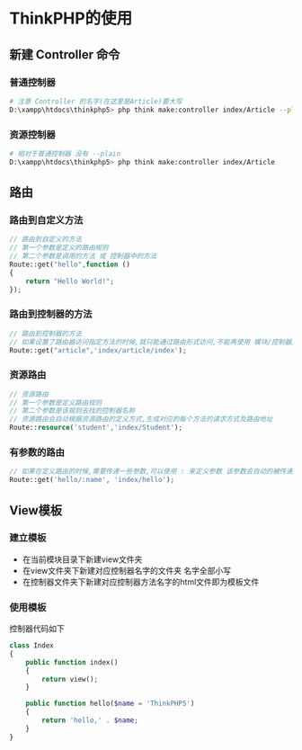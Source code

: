 # ThinkPHP的使用

## 新建 Controller 命令

### 普通控制器

```sh
# 注意 Controller 的名字(在这里是Article)要大写
D:\xampp\htdocs\thinkphp5> php think make:controller index/Article --plain
```

### 资源控制器

```sh
# 相对于普通控制器 没有 --plain
D:\xampp\htdocs\thinkphp5> php think make:controller index/Article
```

## 路由

### 路由到自定义方法

```php
// 路由到自定义的方法
// 第一个参数是定义的路由规则
// 第二个参数是调用的方法 或 控制器中的方法
Route::get("hello",function ()
{
    return "Hello World!";
});
```

### 路由到控制器的方法

```php
// 路由到控制器的方法
// 如果设置了路由器访问指定方法的时候,就只能通过路由形式访问,不能再使用 模块/控制器/方法名 的方式来访问
Route::get("article",'index/article/index');
```

### 资源路由

```php
// 资源路由
// 第一个参数是定义路由规则
// 第二个参数是该规则去找的控制器名称
// 资源路由会自动根据资源路由的定义方式,生成对应的每个方法的请求方式及路由地址
Route::resource('student','index/Student');
```

### 有参数的路由

```php
// 如果在定义路由的时候,需要传递一些参数,可以使用 : 来定义参数 该参数会自动的被传递给当前路由所调用的方法,作为方法的参数自动被接收
Route::get('hello/:name', 'index/hello');
```

## View模板

### 建立模板

- 在当前模块目录下新建view文件夹
- 在view文件夹下新建对应控制器名字的文件夹 名字全部小写
- 在控制器文件夹下新建对应控制器方法名字的html文件即为模板文件

### 使用模板

控制器代码如下

```php
class Index
{
    public function index()
    {
        return view();
    }

    public function hello($name = 'ThinkPHP5')
    {
        return 'hello,' . $name;
    }
}
```